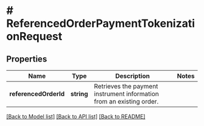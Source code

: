 # # ReferencedOrderPaymentTokenizationRequest

## Properties

Name | Type | Description | Notes
------------ | ------------- | ------------- | -------------
**referencedOrderId** | **string** | Retrieves the payment instrument information from an existing order. | 

[[Back to Model list]](../../README.md#documentation-for-models) [[Back to API list]](../../README.md#documentation-for-api-endpoints) [[Back to README]](../../README.md)


